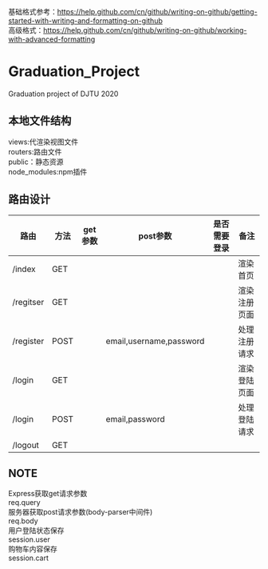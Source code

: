 基础格式参考：https://help.github.com/cn/github/writing-on-github/getting-started-with-writing-and-formatting-on-github  
高级格式：https://help.github.com/cn/github/writing-on-github/working-with-advanced-formatting  
# Graduation_Project
Graduation project of DJTU 2020
  
## 本地文件结构
views:代渲染视图文件  
routers:路由文件  
public：静态资源  
node_modules:npm插件  
  
## 路由设计  
| 路由 | 方法 | get参数 | post参数 | 是否需要登录 | 备注 |
| --- | --- | --- | --- | --- | --- |
| /index | GET | | | | 渲染首页 |
| /regitser | GET | | | | 渲染注册页面 |
| /register | POST | | email,username,password | | 处理注册请求 |
| /login | GET | | | | 渲染登陆页面 |
| /login | POST | | email,password | | 处理登陆请求 |
| /logout | GET | | | | | 处理退出请求 |  
  
## NOTE
Express获取get请求参数  
req.query  
服务器获取post请求参数(body-parser中间件)  
req.body  
用户登陆状态保存  
session.user  
购物车内容保存  
session.cart  


